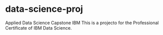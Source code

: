 # data-science-proj
Applied Data Science Capstone IBM
This is a projecto for the Professional Certificate of IBM Data Science.
